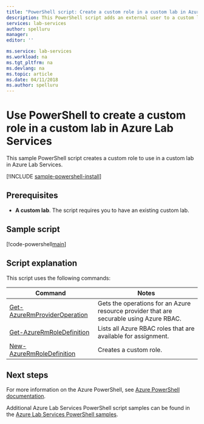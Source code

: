 ```yaml
---
title: "PowerShell script: Create a custom role in a custom lab in Azure Lab Services | Microsoft Docs"
description: This PowerShell script adds an external user to a custom lab in Azure Lab Services.  
services: lab-services
author: spelluru
manager: 
editor: ''

ms.service: lab-services
ms.workload: na
ms.tgt_pltfrm: na
ms.devlang: na
ms.topic: article
ms.date: 04/11/2018
ms.author: spelluru
---
```


# Use PowerShell to create a custom role in a custom lab in Azure Lab Services

This sample PowerShell script creates a custom role to use in a custom lab in Azure Lab Services. 

[!INCLUDE [sample-powershell-install](../../../includes/sample-powershell-install-no-ssh.md)]

## Prerequisites
* **A custom lab**. The script requires you to have an existing custom lab. 

## Sample script

[!code-powershell[main](../../../powershell_scripts/devtest-lab/create-custom-role-in-lab/create-custom-role-in-lab.ps1 "Add external user to a custom lab")]

## Script explanation

This script uses the following commands: 

| Command | Notes |
|---|---|
| [Get-AzureRmProviderOperation](/powershell/module/azurerm.resources/get-azurermprovideroperation) | Gets the operations for an Azure resource provider that are securable using Azure RBAC. |
| [Get-AzureRmRoleDefinition](/powershell/module/azurerm.resources/get-azurermroledefinition) | Lists all Azure RBAC roles that are available for assignment. |
| [New-AzureRmRoleDefinition](/powershell/module/azurerm.resources/new-azurermroledefinition) | Creates a custom role. |

## Next steps

For more information on the Azure PowerShell, see [Azure PowerShell documentation](https://docs.microsoft.com/powershell/).

Additional Azure Lab Services PowerShell script samples can be found in the [Azure Lab Services PowerShell samples](../samples-powershell.md).